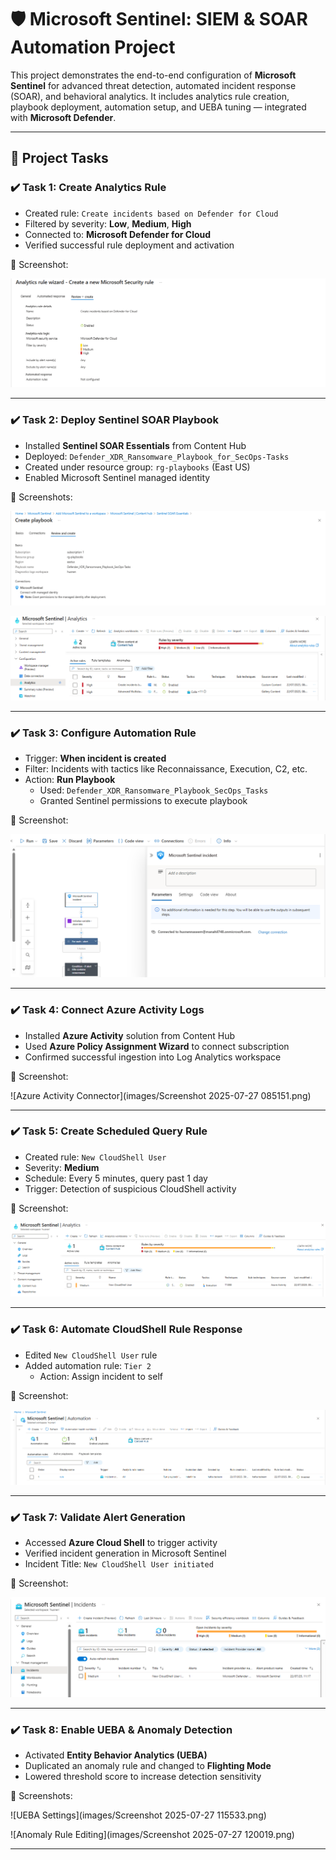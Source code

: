 # 🛡️ Microsoft Sentinel: SIEM & SOAR Automation Project

This project demonstrates the end-to-end configuration of **Microsoft Sentinel** for advanced threat detection, automated incident response (SOAR), and behavioral analytics. It includes analytics rule creation, playbook deployment, automation setup, and UEBA tuning — integrated with **Microsoft Defender**.

---

## 🧩 Project Tasks

### ✔️ Task 1: Create Analytics Rule
- Created rule: `Create incidents based on Defender for Cloud`
- Filtered by severity: **Low**, **Medium**, **High**
- Connected to: **Microsoft Defender for Cloud**
- Verified successful rule deployment and activation

📸 Screenshot:  

![Analytics Rule Review](images/Screenshot1.png)

---

### ✔️ Task 2: Deploy Sentinel SOAR Playbook
- Installed **Sentinel SOAR Essentials** from Content Hub
- Deployed: `Defender_XDR_Ransomware_Playbook_for_SecOps-Tasks`
- Created under resource group: `rg-playbooks` (East US)
- Enabled Microsoft Sentinel managed identity

📸 Screenshots:  

![Create Playbook](images/Screenshot3.png) 

![Logic App Designer](images/Screenshot2.png)

---

### ✔️ Task 3: Configure Automation Rule
- Trigger: **When incident is created**
- Filter: Incidents with tactics like Reconnaissance, Execution, C2, etc.
- Action: **Run Playbook**
  - Used: `Defender_XDR_Ransomware_Playbook_SecOps_Tasks`
  - Granted Sentinel permissions to execute playbook

📸 Screenshot:  

![Automation Rule Setup](images/Screenshot4.png)

---

### ✔️ Task 4: Connect Azure Activity Logs
- Installed **Azure Activity** solution from Content Hub
- Used **Azure Policy Assignment Wizard** to connect subscription
- Confirmed successful ingestion into Log Analytics workspace

📸 Screenshot:  

![Azure Activity Connector](images/Screenshot 2025-07-27 085151.png)

---

### ✔️ Task 5: Create Scheduled Query Rule
- Created rule: `New CloudShell User`
- Severity: **Medium**
- Schedule: Every 5 minutes, query past 1 day
- Trigger: Detection of suspicious CloudShell activity

📸 Screenshot:  

![Scheduled Query Rule](images/Screenshot6.png)

---

### ✔️ Task 6: Automate CloudShell Rule Response
- Edited `New CloudShell User` rule
- Added automation rule: `Tier 2`
  - Action: Assign incident to self

📸 Screenshot:  

![Assigned Automation Rule](images/Screenshot5.png)

---

### ✔️ Task 7: Validate Alert Generation
- Accessed **Azure Cloud Shell** to trigger activity
- Verified incident generation in Microsoft Sentinel
- Incident Title: `New CloudShell User initiated`

📸 Screenshot:  

![Incident Triggered](images/Screenshot7.png)

---

### ✔️ Task 8: Enable UEBA & Anomaly Detection
- Activated **Entity Behavior Analytics (UEBA)**
- Duplicated an anomaly rule and changed to **Flighting Mode**
- Lowered threshold score to increase detection sensitivity

📸 Screenshots:  

![UEBA Settings](images/Screenshot 2025-07-27 115533.png)  

![Anomaly Rule Editing](images/Screenshot 2025-07-27 120019.png)

---
